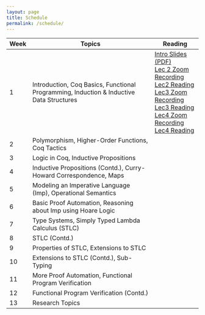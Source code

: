 ```yaml
---
layout: page
title: Schedule
permalink: /schedule/
---
```


<table id="schedule">
<thead>
  <tr>
    <th class="seqno">Week</th>
    <th class="topic">Topics</th>
    <th class="reading">Reading</th>
  </tr>
</thead>
<tbody>
  <tr class="lecture">
    <td class="tg-baqh">1</td>
    <td class="tg-0lax">Introduction, Coq Basics, Functional Programming, Induction & Inductive Data Structures</td>
    <td class="tg-0lax">
        <a href="../lectures/intro.pdf">Intro Slides (PDF)</a>
        <br />
        <a
        href="https://cuboulder.zoom.us/rec/share/w8URo5UhBNqmVL01C6eVOJ1Rt270nHiWOifXuLRz9yaFpRWtKhcNNG2wcVHQteTW.KEZxjz6Tq4Us3G5Z">Lec 2 Zoom Recording</a>
        <br />
        <a
        href="https://leanprover.github.io/logic_and_proof_lean3/natural_deduction_for_propositional_logic.html">Lec2 Reading</a>
        <br />
        <a
        href="https://cuboulder.zoom.us/rec/share/Pxr_spxK4byz2UKe4P2bAzgA5WYUpbPVcJHsNEaK-peoMkNTGxO0gKw69EPVVxVh.Qy_8SUNrasE1BoTr">Lec3 Zoom Recording</a>
        <br />
        <a
        href="https://softwarefoundations.cis.upenn.edu/lf-current/Basics.html">Lec3 Reading</a>
        <br />
        <a
        href="https://cuboulder.zoom.us/rec/share/mCa-i5Z5_ItXdG7yezyhQMpWgkkIbD_jnfxLS-xVEvsmDcjKCxK8hVXImnOwPI-v.FdHZTuyYwSyjKYKX">Lec4 Zoom Recording</a>
        <br />
        <a
        href="https://softwarefoundations.cis.upenn.edu/lf-current/Induction.html">Lec4 Reading</a>
    </td>
  </tr>
  <tr class="lecture">
    <td class="tg-baqh">2</td>
    <td class="tg-0lax">
      Polymorphism, Higher-Order Functions, Coq Tactics
    </td>
    <td class="tg-0lax"></td>
  </tr>
  <tr class="lecture">
    <td class="tg-baqh">3</td>
    <td class="tg-0lax">Logic in Coq, Inductive Propositions</td>
    <td class="tg-0lax"> </td>
  </tr>
  <tr class="lecture">
    <td class="tg-baqh">4</td>
    <td class="tg-0lax">Inductive Propositions (Contd.), Curry-Howard Correspondence, Maps</td>
    <td class="tg-0lax"> </td>
  </tr>
  <tr class="lecture">
    <td class="tg-baqh">5</td>
    <td class="tg-0lax">Modeling an Imperative Language (Imp), Operational Semantics</td>
    <td class="tg-0lax"> </td>
  </tr>
  <tr class="lecture">
    <td class="tg-baqh">6</td>
    <td class="tg-0lax"> Basic Proof Automation, Reasoning about Imp using Hoare Logic </td>
    <td class="tg-0lax"> </td>
  </tr>
  <tr class="lecture">
    <td class="tg-baqh">7</td>
    <td class="tg-0lax"> Type Systems, Simply Typed Lambda Calculus (STLC)</td>
    <td class="tg-0lax"> </td>
  </tr>
  <tr class="lecture">
    <td class="tg-baqh">8</td>
    <td class="tg-0lax"> STLC (Contd.) </td>
    <td class="tg-0lax"> </td>
  </tr>
  <tr class="lecture">
    <td class="tg-baqh">9</td>
    <td class="tg-0lax"> Properties of STLC, Extensions to STLC</td>
    <td class="tg-0lax"> </td>
  </tr>
  <tr class="lecture">
    <td class="tg-baqh">10</td>
    <td class="tg-0lax">Extensions to STLC (Contd.), Sub-Typing</td>
    <td class="tg-0lax">
    </td>
  </tr>
  <tr class="lecture">
    <td class="tg-baqh">11</td>
    <td class="tg-0lax">More Proof Automation, Functional Program
    Verification</td>
    <td class="tg-0lax">
    </td>
  </tr>
  <tr class="lecture">
    <td class="tg-baqh">12</td>
    <td class="tg-0lax">
      Functional Program Verification (Contd.)
    </td>
    <td class="tg-0lax"></td>
  </tr>
  <tr class="lecture">
    <td class="tg-baqh">13</td>
    <td class="tg-0lax">
      Research Topics
    </td>
    <td class="tg-0lax"></td>
  </tr>
</tbody>
</table>
